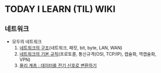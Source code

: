# TODAY I LEARN (TIL) WIKI

## 네트워크

- 모두의 네트워크
  1. [네트워크의 구조](https://github.com/insun-kang/TIL/blob/main/%EB%84%A4%ED%8A%B8%EC%9B%8C%ED%81%AC/%EB%84%A4%ED%8A%B8%EC%9B%8C%ED%81%AC%EC%9D%98%20%EA%B5%AC%EC%A1%B0.md)(네트워크, 패킷, bit, byte, LAN, WAN)
  2. [네트워크의 기본 규칙](https://github.com/insun-kang/TIL/blob/main/%EB%84%A4%ED%8A%B8%EC%9B%8C%ED%81%AC/%EB%84%A4%ED%8A%B8%EC%9B%8C%ED%81%AC%EC%9D%98%20%EA%B8%B0%EB%B3%B8%20%EA%B7%9C%EC%B9%99.md)(프로토콜, 통신규격(OSI, TCP/IP), 캡슐화, 역캡슐화, VPN)
  3. [물리 계층 : 데이터를 전기 신호로 변환하기]()

